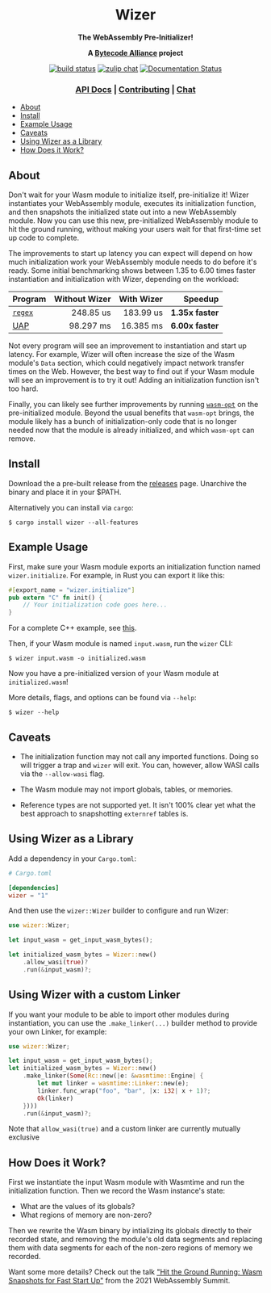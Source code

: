 <div align="center">
  <h1>Wizer</h1>

  <p>
    <strong>The WebAssembly Pre-Initializer!</strong>
  </p>

  <strong>A <a href="https://bytecodealliance.org/">Bytecode Alliance</a> project</strong>

  <p>
    <a href="https://github.com/bytecodealliance/wizer/actions?query=workflow%3ACI"><img src="https://github.com/bytecodealliance/wizer/workflows/CI/badge.svg" alt="build status" /></a>
    <a href="https://bytecodealliance.zulipchat.com/#narrow/stream/223391-wasm"><img src="https://img.shields.io/badge/zulip-join_chat-brightgreen.svg" alt="zulip chat" /></a>
    <a href="https://docs.rs/wizer"><img src="https://docs.rs/wizer/badge.svg" alt="Documentation Status" /></a>
  </p>

  <h3>
    <a href="https://docs.rs/wizer">API Docs</a>
    <span> | </span>
    <a href="https://github.com/bytecodealliance/wizer/blob/main/CONTRIBUTING.md">Contributing</a>
    <span> | </span>
    <a href="https://bytecodealliance.zulipchat.com/#narrow/stream/223391-wasm">Chat</a>
  </h3>
</div>

* [About](#about)
* [Install](#install)
* [Example Usage](#example-usage)
* [Caveats](#caveats)
* [Using Wizer as a Library](#using-wizer-as-a-library)
* [How Does it Work?](#how-does-it-work)

## About

Don't wait for your Wasm module to initialize itself, pre-initialize it! Wizer
instantiates your WebAssembly module, executes its initialization function, and
then snapshots the initialized state out into a new WebAssembly module. Now you
can use this new, pre-initialized WebAssembly module to hit the ground running,
without making your users wait for that first-time set up code to complete.

The improvements to start up latency you can expect will depend on how much
initialization work your WebAssembly module needs to do before it's ready. Some
initial benchmarking shows between 1.35 to 6.00 times faster instantiation and
initialization with Wizer, depending on the workload:

| Program                | Without Wizer | With Wizer | Speedup          |
|------------------------|--------------:|-----------:|-----------------:|
| [`regex`][regex-bench] | 248.85 us     | 183.99 us  | **1.35x faster** |
| [UAP][uap-bench]       | 98.297 ms     | 16.385 ms  | **6.00x faster** |

[regex-bench]: https://github.com/bytecodealliance/wizer/tree/main/benches/regex-bench
[uap-bench]: https://github.com/bytecodealliance/wizer/tree/main/benches/uap-bench

Not every program will see an improvement to instantiation and start up
latency. For example, Wizer will often increase the size of the Wasm module's
`Data` section, which could negatively impact network transfer times on the
Web. However, the best way to find out if your Wasm module will see an
improvement is to try it out! Adding an initialization function isn't too hard.

Finally, you can likely see further improvements by running
[`wasm-opt`][binaryen] on the pre-initialized module. Beyond the usual benefits
that `wasm-opt` brings, the module likely has a bunch of initialization-only
code that is no longer needed now that the module is already initialized, and
which `wasm-opt` can remove.

[binaryen]: https://github.com/WebAssembly/binaryen

## Install

Download the a pre-built release from the [releases](https://github.com/bytecodealliance/wizer/releases) page. Unarchive the binary and place it in your $PATH.

Alternatively you can install via `cargo`:

```shell-session
$ cargo install wizer --all-features
```

## Example Usage

First, make sure your Wasm module exports an initialization function named
`wizer.initialize`. For example, in Rust you can export it like this:

```rust
#[export_name = "wizer.initialize"]
pub extern "C" fn init() {
    // Your initialization code goes here...
}
```

For a complete C++ example, see [this](https://github.com/bytecodealliance/wizer/tree/main/examples/cpp).

Then, if your Wasm module is named `input.wasm`, run the `wizer` CLI:

```shell-session
$ wizer input.wasm -o initialized.wasm
```

Now you have a pre-initialized version of your Wasm module at
`initialized.wasm`!

More details, flags, and options can be found via `--help`:

```shell-session
$ wizer --help
```

## Caveats

* The initialization function may not call any imported functions. Doing so will
  trigger a trap and `wizer` will exit. You can, however, allow WASI calls via
  the `--allow-wasi` flag.

* The Wasm module may not import globals, tables, or memories.

* Reference types are not supported yet. It isn't 100% clear yet what the best
  approach to snapshotting `externref` tables is.

## Using Wizer as a Library

Add a dependency in your `Cargo.toml`:

```toml
# Cargo.toml

[dependencies]
wizer = "1"
```

And then use the `wizer::Wizer` builder to configure and run Wizer:

```rust
use wizer::Wizer;

let input_wasm = get_input_wasm_bytes();

let initialized_wasm_bytes = Wizer::new()
    .allow_wasi(true)?
    .run(&input_wasm)?;
```

## Using Wizer with a custom Linker

If you want your module to be able to import other modules during instantiation, you can
use the `.make_linker(...)` builder method to provide your own Linker, for example:

```rust
use wizer::Wizer;

let input_wasm = get_input_wasm_bytes();
let initialized_wasm_bytes = Wizer::new()
    .make_linker(Some(Rc::new(|e: &wasmtime::Engine| {
        let mut linker = wasmtime::Linker::new(e);
        linker.func_wrap("foo", "bar", |x: i32| x + 1)?;
        Ok(linker)
    })))
    .run(&input_wasm)?;
```

Note that `allow_wasi(true)` and a custom linker are currently mutually exclusive

## How Does it Work?

First we instantiate the input Wasm module with Wasmtime and run the
initialization function. Then we record the Wasm instance's state:

* What are the values of its globals?
* What regions of memory are non-zero?

Then we rewrite the Wasm binary by intializing its globals directly to their
recorded state, and removing the module's old data segments and replacing them
with data segments for each of the non-zero regions of memory we recorded.

Want some more details? Check out the talk ["Hit the Ground Running: Wasm
Snapshots for Fast Start
Up"](https://fitzgeraldnick.com/2021/05/10/wasm-summit-2021.html) from the 2021
WebAssembly Summit.
